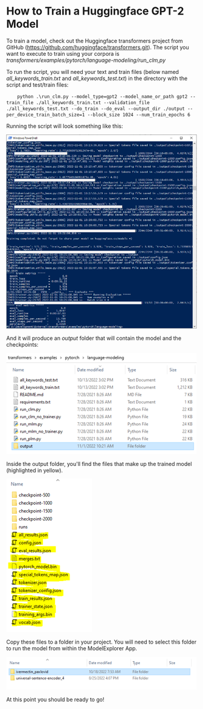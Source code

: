 # How to Train a Huggingface GPT-2 Model
To train a model, check out the Huggingface transformers project from GitHub (https://github.com/huggingface/transformers.git). The script you want to execute to train using your corpora is _transformers/examples/pytorch/language-modeling/run_clm,py_

To run the script, you will need your text and train files (below named _all_keywords_train.txt_ and _all_keywords_test.txt_) in the directory with the script and test/train files:

        python .\run_clm.py --model_type=gpt2 --model_name_or_path gpt2 --train_file ./all_keywords_train.txt --validation_file ./all_keywords_test.txt --do_train --do_eval --output_dir ./output --per_device_train_batch_size=1 --block_size 1024 --num_train_epochs 6

Running the script will look something like this:

![model-training](../images/training.png)

And it will produce an _output_ folder that will contain the model and the checkpoints:

![model-train](../images/model_train.png)

Inside the output folder, you'll find the files that make up the trained model (highlighted in yellow).

![model-files](../images/model_files.png)

Copy these files to a folder in your project. You will need to select this folder to run the model from within the ModelExplorer App.

![model-folder](../images/model_folder.png)

At this point you should be ready to go!